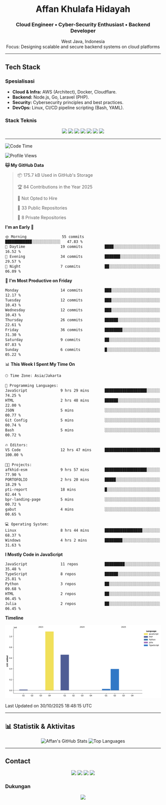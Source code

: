 <div align="center">

# **Affan Khulafa Hidayah**

###  Cloud Engineer •  Cyber-Security Enthusiast •  Backend Developer

 West Java, Indonesia  
 Focus: Designing scalable and secure backend systems on cloud platforms

</div>


---

##  Tech Stack

### **Spesialisasi**
* **Cloud & Infra:** AWS (Architect), Docker, Cloudflare.
* **Backend:** Node.js, Go, Laravel (PHP).
* **Security:** Cybersecurity principles and best practices.
* **DevOps:** Linux, CI/CD pipeline scripting (Bash, YAML).

### **Stack Teknis**
<p align="center">
    <a href="https://nodejs.org"><img src="https://img.shields.io/badge/Node.js-20-339933?style=flat&logo=nodedotjs&logoColor=white"/></a>
    <a href="https://golang.org"><img src="https://img.shields.io/badge/Go-1.22-00ADD8?style=flat&logo=go&logoColor=white"/></a>
    <a href="https://laravel.com"><img src="https://img.shields.io/badge/Laravel-12-FF2D20?style=flat&logo=laravel&logoColor=white"/></a>
    <a href="https://docker.com"><img src="https://img.shields.io/badge/Docker-24-2496ED?style=flat&logo=docker&logoColor=white"/></a>
    <a href="https://aws.amazon.com"><img src="https://img.shields.io/badge/AWS-Architect-FF9900?style=flat&logo=amazonaws&logoColor=white"/></a>
    <a href="https://cloudflare.com"><img src="https://img.shields.io/badge/Cloudflare-F38020?style=flat&logo=Cloudflare&logoColor=white"/></a>
    <a href="https://julialang.org"><img src="https://img.shields.io/badge/Julia-1.11-9558B2?style=flat&logo=julia&logoColor=white"/></a>
</p>

---
<!--START_SECTION:waka-->
![Code Time](http://img.shields.io/badge/Code%20Time-102%20hrs%2019%20mins-blue)

![Profile Views](http://img.shields.io/badge/Profile%20Views-46-blue)

**🐱 My GitHub Data** 

> 📦 175.7 kB Used in GitHub's Storage 
 > 
> 🏆 84 Contributions in the Year 2025
 > 
> 🚫 Not Opted to Hire
 > 
> 📜 33 Public Repositories 
 > 
> 🔑 8 Private Repositories 
 > 
**I'm an Early 🐤** 

```text
🌞 Morning                55 commits          ████████████░░░░░░░░░░░░░   47.83 % 
🌆 Daytime                19 commits          ████░░░░░░░░░░░░░░░░░░░░░   16.52 % 
🌃 Evening                34 commits          ███████░░░░░░░░░░░░░░░░░░   29.57 % 
🌙 Night                  7 commits           ██░░░░░░░░░░░░░░░░░░░░░░░   06.09 % 
```
📅 **I'm Most Productive on Friday** 

```text
Monday                   14 commits          ███░░░░░░░░░░░░░░░░░░░░░░   12.17 % 
Tuesday                  12 commits          ███░░░░░░░░░░░░░░░░░░░░░░   10.43 % 
Wednesday                12 commits          ███░░░░░░░░░░░░░░░░░░░░░░   10.43 % 
Thursday                 26 commits          ██████░░░░░░░░░░░░░░░░░░░   22.61 % 
Friday                   36 commits          ████████░░░░░░░░░░░░░░░░░   31.30 % 
Saturday                 9 commits           ██░░░░░░░░░░░░░░░░░░░░░░░   07.83 % 
Sunday                   6 commits           █░░░░░░░░░░░░░░░░░░░░░░░░   05.22 % 
```


📊 **This Week I Spent My Time On** 

```text
🕑︎ Time Zone: Asia/Jakarta

💬 Programming Languages: 
JavaScript               9 hrs 29 mins       ███████████████████░░░░░░   74.25 % 
HTML                     2 hrs 48 mins       ██████░░░░░░░░░░░░░░░░░░░   22.00 % 
JSON                     5 mins              ░░░░░░░░░░░░░░░░░░░░░░░░░   00.77 % 
Git Config               5 mins              ░░░░░░░░░░░░░░░░░░░░░░░░░   00.74 % 
Bash                     5 mins              ░░░░░░░░░░░░░░░░░░░░░░░░░   00.72 % 

🔥 Editors: 
VS Code                  12 hrs 47 mins      █████████████████████████   100.00 % 

🐱‍💻 Projects: 
afkhid-esm               9 hrs 57 mins       ███████████████████░░░░░░   77.90 % 
PORTOFOLIO               2 hrs 20 mins       █████░░░░░░░░░░░░░░░░░░░░   18.29 % 
pti-report               18 mins             █░░░░░░░░░░░░░░░░░░░░░░░░   02.44 % 
bpr-landing-page         5 mins              ░░░░░░░░░░░░░░░░░░░░░░░░░   00.72 % 
gabut                    4 mins              ░░░░░░░░░░░░░░░░░░░░░░░░░   00.65 % 

💻 Operating System: 
Linux                    8 hrs 44 mins       █████████████████░░░░░░░░   68.37 % 
Windows                  4 hrs 2 mins        ████████░░░░░░░░░░░░░░░░░   31.63 % 
```

**I Mostly Code in JavaScript** 

```text
JavaScript               11 repos            █████████░░░░░░░░░░░░░░░░   35.48 % 
TypeScript               8 repos             ██████░░░░░░░░░░░░░░░░░░░   25.81 % 
Python                   3 repos             ██░░░░░░░░░░░░░░░░░░░░░░░   09.68 % 
HTML                     2 repos             ██░░░░░░░░░░░░░░░░░░░░░░░   06.45 % 
Julia                    2 repos             ██░░░░░░░░░░░░░░░░░░░░░░░   06.45 % 
```



**Timeline**

![Lines of Code chart](https://raw.githubusercontent.com/akhfhid/akhfhid/main/assets/bar_graph.png)


 Last Updated on 30/10/2025 18:48:15 UTC
<!--END_SECTION:waka-->
---
## 📊 Statistik & Aktivitas

<p align="center">
    <img src="https://github-readme-stats.vercel.app/api?username=akhfhid&show_icons=true&theme=react&hide_border=true&bg_color=00000000&locale=en" alt="Affan's GitHub Stats" />
    <img src="https://github-readme-stats.vercel.app/api/top-langs/?username=akhfhid&layout=compact&theme=react&hide_border=true&bg_color=00000000&locale=en" alt="Top Languages" />
</p>

---

##  Contact

<p align="center">
    <a href="https://linkedin.com/in/affankhhdyh" target="_blank"><img src="https://img.shields.io/badge/LinkedIn-Affan%20Khulafa%20Hidayah-0A66C2?style=for-the-badge&logo=linkedin&logoColor=white"/></a>
    <a href="mailto:neoaffan2@gmail.com" target="_blank"><img src="https://img.shields.io/badge/Email-neoaffan2@gmail.com-D14836?style=for-the-badge&logo=gmail&logoColor=white"/></a>
    <a href="https://t.me/affankhhdyh" target="_blank"><img src="https://img.shields.io/badge/Telegram-@affankhhdyh-2CA5E0?style=for-the-badge&logo=telegram&logoColor=white"/></a>
    <a href="https://instagram.com/aff4n__" target="_blank"><img src="https://img.shields.io/badge/IG-%40aff4n__-E4405F?style=for-the-badge&logo=instagram&logoColor=white"/></a>
</p>

### **Dukungan**
<p align="center">
    <a href="https://github.com/sponsors/akhfhid" target="_blank">
        <img src="https://img.shields.io/badge/Sponsor-@akhfhid-ea4aaa?style=for-the-badge&logo=github&logoColor=white"/>
    </a>
</p>
